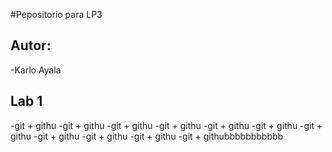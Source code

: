 #Pepositorio para LP3

## Autor:
-Karlo Ayala

## Lab 1
-git + githu
-git + githu
-git + githu
-git + githu
-git + githu
-git + githu
-git + githu
-git + githu
-git + githu
-git + githu
-git + githubbbbbbbbbbb
